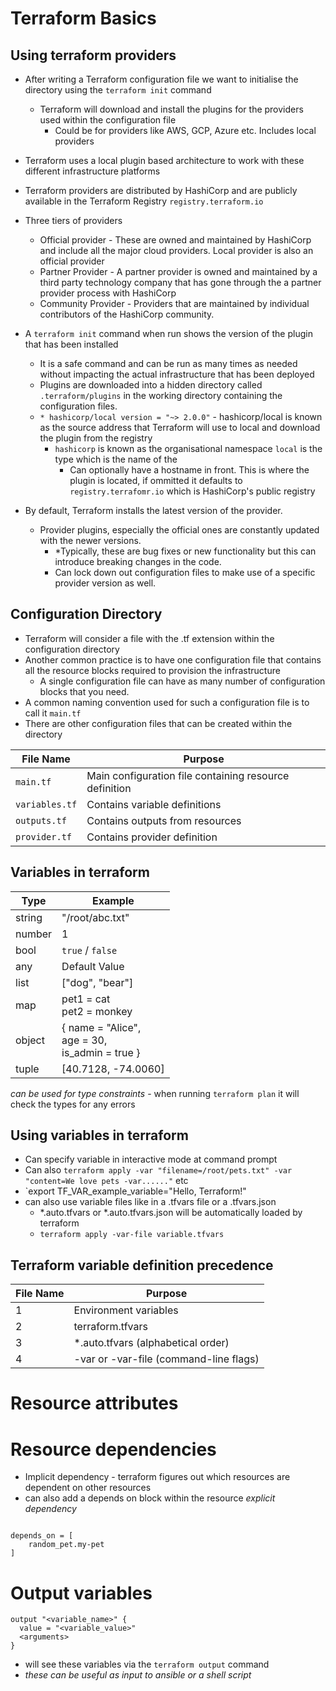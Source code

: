 # Terraform Basics

## Using terraform providers

- After writing a Terraform configuration file we want to initialise the directory using the `terraform init` command
    - Terraform will download and install the plugins for the providers used within the configuration file
        - Could be for providers like AWS, GCP, Azure etc. Includes local providers
- Terraform uses a local plugin based architecture to work with these different infrastructure platforms
- Terraform providers are distributed by HashiCorp and are publicly available in the Terraform Registry
  `registry.terraform.io`
- Three tiers of providers
    - Official provider - These are owned and maintained by HashiCorp and include all the major cloud providers. Local
      provider is also an official provider
    - Partner Provider - A partner provider is owned and maintained by a third party technology company that has gone
      through the a partner provider process with HashiCorp
    - Community Provider - Providers that are maintained by individual contributors of the HashiCorp community.

- A `terraform init` command when run shows the version of the plugin that has been installed
    - It is a safe command and can be run as many times as needed without impacting the actual infrastructure that has
      been deployed
    - Plugins are downloaded into a hidden directory called `.terraform/plugins` in the working directory containing the
      configuration files.
    - `* hashicorp/local version = "~> 2.0.0"` - hashicorp/local is known as the source address that Terraform will use
      to local and download the plugin from the registry
        - `hashicorp` is known as the organisational namespace `local` is the type which is the name of the
            - Can optionally have a hostname in front. This is where the plugin is located, if ommitted it defaults to
              `registry.terrafomr.io` which is HashiCorp's public registry
- By default, Terraform installs the latest version of the provider.
    - Provider plugins, especially the official ones are constantly updated with the newer versions.
        - *Typically, these are bug fixes or new functionality but this can introduce breaking changes in the code.
        - Can lock down out configuration files to make use of a specific provider version as well.

## Configuration Directory

- Terraform will consider a file with the .tf extension within the configuration directory
- Another common practice is to have one configuration file that contains all the resource blocks required to provision
  the infrastructure
    - A single configuration file can have as many number of configuration blocks that you need.
- A common naming convention used for such a configuration file is to call it `main.tf`
- There are other configuration files that can be created within the directory

| File Name      | Purpose                                                |
|----------------|--------------------------------------------------------|
| `main.tf`      | Main configuration file containing resource definition |
| `variables.tf` | Contains variable definitions                          |
| `outputs.tf`   | Contains outputs from resources                        |
| `provider.tf`  | Contains provider definition                           |

## Variables in terraform

| Type   | Example                                                 |
|--------|---------------------------------------------------------|
| string | "/root/abc.txt"                                         |
| number | 1                                                       |
| bool   | `true` / `false`                                        |
| any    | Default Value                                           |
| list   | ["dog", "bear"]                                         |
| map    | pet1 = cat<br/>pet2 = monkey                            |
| object | { name = "Alice",<br/> age = 30, <br/>is_admin = true } |
| tuple  | [40.7128, -74.0060]                                     |

*can be used for type constraints* - when running `terraform plan` it will check the types for any errors

## Using variables in terraform

- Can specify variable in interactive mode at command prompt
- Can also `terraform apply -var "filename=/root/pets.txt" -var "content=We love pets -var......"` etc
- `export TF_VAR_example_variable="Hello, Terraform!"
- can also use variable files like in a .tfvars file or a .tfvars.json
    - *.auto.tfvars or *.auto.tfvars.json will be automatically loaded by terraform
    - `terraform apply -var-file variable.tfvars`

## Terraform variable definition precedence

| File Name | Purpose                                |
|-----------|----------------------------------------|
| 1         | Environment variables                  |
| 2         | terraform.tfvars                       |
| 3         | *.auto.tfvars (alphabetical order)     |
| 4         | -var or -var-file (command-line flags) |


# Resource attributes

# Resource dependencies

- Implicit dependency - terraform figures out which resources are dependent on other resources
- can also add a depends on block within the resource *explicit dependency*
```hcl

depends_on = [
    random_pet.my-pet
]

```


# Output variables
```hcl
output "<variable_name>" {
  value = "<variable_value>"
  <arguments>
}
```
- will see these variables via the `terraform output` command
- *these can be useful as input to ansible or a shell script*